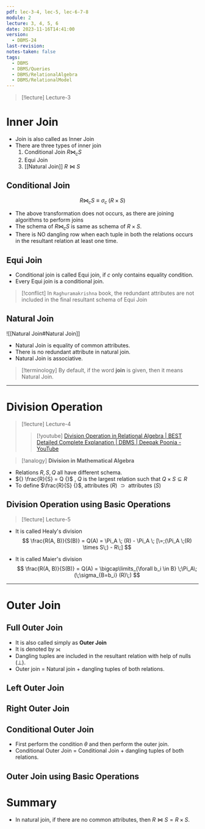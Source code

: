 ```yaml
---
pdf: lec-3-4, lec-5, lec-6-7-8
module: 2
lecture: 3, 4, 5, 6
date: 2023-11-16T14:41:00
version:
  - DBMS-24
last-revision: 
notes-taken: false
tags:
  - DBMS
  - DBMS/Queries
  - DBMS/RelationalAlgebra
  - DBMS/RelationalModel
---
```


> [!lecture] Lecture-3

# Inner Join
- Join is also called as Inner Join
- There are three types of inner join
	1. Conditional Join ${} R \bowtie_c S {}$
	2. Equi Join
	3. [[Natural Join]] ${} R \bowtie S {}$

## Conditional Join

$$
R \bowtie_c S \equiv \sigma_c \;(R \times S)
$$
- The above transformation does not occurs, as there are joining algorithms to perform joins
- The schema of ${} R \bowtie_c S {}$ is same as schema of ${} R \times S {}$.
- There is NO dangling row when each tuple in both the relations occurs in the resultant relation at least one time.

## Equi Join
- Conditional join is called Equi join, if $c {}$ only contains equality condition.
- Every Equi join is a conditional join.

> [!conflict] 
> In `Raghuramakrishna` book, the redundant attributes are not included in the final resultant schema of Equi Join

## Natural Join
![[Natural Join#Natural Join]]
- Natural Join is equality of common attributes.
- There is no redundant attribute in natural join.
- Natural Join is associative.

> [!terminology] By default, if the word **join** is given, then it means Natural Join.

---
# Division Operation
> [!lecture] Lecture-4
>> [!youtube] [Division Operation in Relational Algebra | BEST Detailed Complete Explanation | DBMS | Deepak Poonia - YouTube](https://www.youtube.com/watch?v=Zzjy-q667r0)

> [!analogy]
> **Division in Mathematical Algebra** 

- Relations ${} R, S, Q {}$ all have different schema.
- ${} \frac{R}{S} = Q {}$ , ${} Q$ is the largest relation such that $Q \times S \subseteq R$
- To define $\frac{R}{S} {}$, attributes ($R$) ${} \supset {}$ attributes ($S {}$) 

## Division Operation using Basic Operations
> [!lecture] Lecture-5

- It is called Healy's division
$$
\frac{R(A, B)}{S(B)} = Q(A) = \Pi_A \; (R) - \Pi_A \; [\=;(\Pi_A \;(R) \times S\;) - R\;]
$$

- It is called Maier's division
$$
\frac{R(A, B)}{S(B)} = Q(A) = \bigcap\limits_{\forall b_i \in B} \;\Pi_A\;(\;\sigma_{B=b_i} (R)\;)
$$

---
# Outer Join

## Full Outer Join
- It is also called simply as **Outer Join**
- It is denoted by ⟗
- Dangling tuples are included in the resultant relation with help of nulls (${} \bot {}$).
- Outer join = Natural join + dangling tuples of both relations.

## Left Outer Join

## Right Outer Join


## Conditional Outer Join
- First perform the condition ${} \theta {}$ and then perform the outer join.
- Conditional Outer Join = Conditional Join + dangling tuples of both relations.

## Outer Join using Basic Operations


# Summary

- In natural join, if there are no common attributes, then ${} R \bowtie S = R \times S {}$.